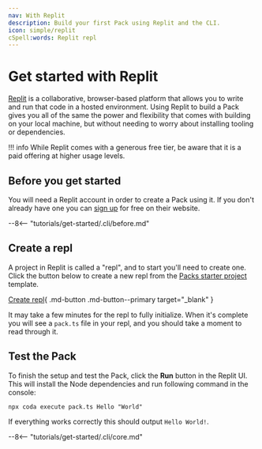 ```yaml
---
nav: With Replit
description: Build your first Pack using Replit and the CLI.
icon: simple/replit
cSpell:words: Replit repl
---
```


# Get started with Replit

[Replit][replit_home] is a collaborative, browser-based platform that allows you to write and run that code in a hosted environment. Using Replit to build a Pack gives you all of the same the power and flexibility that comes with building on your local machine, but without needing to worry about installing tooling or dependencies.

!!! info
    While Replit comes with a generous free tier, be aware that it is a paid offering at higher usage levels.


## Before you get started

You will need a Replit account in order to create a Pack using it. If you don't already have one you can [sign up][replit_signup] for free on their website.

--8<-- "tutorials/get-started/.cli/before.md"


## Create a repl

A project in Replit is called a "repl", and to start you'll need to create one. Click the button below to create a new repl from the [Packs starter project][github_packs_starter] template.

[Create repl][replit_from_github]{ .md-button .md-button--primary target="_blank" }

It may take a few minutes for the repl to fully initialize. When it's complete you will see a `pack.ts` file in your repl, and you should take a moment to read through it.


## Test the Pack

To finish the setup and test the Pack, click the **Run** button in the Replit UI. This will install the Node dependencies and run following command in the console:

```shell
npx coda execute pack.ts Hello "World"
```

If everything works correctly this should output `Hello World!`.


--8<-- "tutorials/get-started/.cli/core.md"


[replit_home]: https://replit.com/
[replit_signup]: https://replit.com/signup
[replit_from_github]: https://replit.com/new/github/coda/packs-starter
[github_packs_starter]: https://github.com/coda/packs-starter
